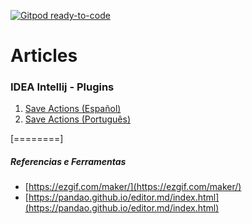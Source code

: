 [![Gitpod ready-to-code](https://img.shields.io/badge/Gitpod-ready--to--code-blue?logo=gitpod)](https://gitpod.io/#https://github.com/dimmyjr/articles)

# Articles

### IDEA Intellij - Plugins

1. [Save Actions (Español)](intellij_save_action_ES.md)
2. [Save Actions (Português)](intellij_save_action_PT.md)



[========]

##### Referencias e Ferramentas
- [https://ezgif.com/maker/](https://ezgif.com/maker/)
- [https://pandao.github.io/editor.md/index.html](https://pandao.github.io/editor.md/index.html)